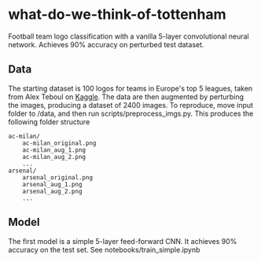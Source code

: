 # what-do-we-think-of-tottenham

Football team logo classification with a vanilla 5-layer convolutional neural network. Achieves 90% accuracy on perturbed test dataset.

## Data
The starting dataset is 100 logos for teams in Europe's top 5 leagues, taken from Alex Teboul on [Kaggle](https://www.kaggle.com/datasets/alexteboul/top-5-football-leagues-club-logos). The data are then augmented by perturbing the images, producing a dataset of 2400 images. To reproduce, move input folder to /data, and then run scripts/preprocess_imgs.py. This produces the following folder structure

```
ac-milan/
    ac-milan_original.png  
    ac-milan_aug_1.png    
    ac-milan_aug_2.png
    ...
arsenal/
    arsenal_original.png
    arsenal_aug_1.png
    arsenal_aug_2.png
    ...
```

## Model
The first model is a simple 5-layer feed-forward CNN. It achieves 90% accuracy on the test set. See notebooks/train_simple.ipynb